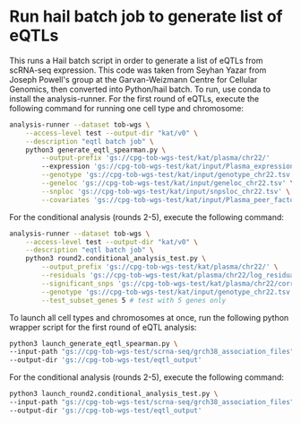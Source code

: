 # Run hail batch job to generate list of eQTLs

This runs a Hail batch script in order to generate a list of eQTLs from scRNA-seq expression. This code was taken from Seyhan Yazar from Joseph Powell's group at the Garvan-Weizmann Centre for Cellular Genomics, then converted into Python/hail batch. To run, use conda to install the analysis-runner. For the first round of eQTLs, execute the following command for running one cell type and chromosome:

```sh
analysis-runner --dataset tob-wgs \
    --access-level test --output-dir "kat/v0" \
    --description "eqtl batch job" \
    python3 generate_eqtl_spearman.py \
        --output-prefix 'gs://cpg-tob-wgs-test/kat/plasma/chr22/'
        --expression 'gs://cpg-tob-wgs-test/kat/input/Plasma_expression.tsv' \
        --genotype 'gs://cpg-tob-wgs-test/kat/input/genotype_chr22.tsv' \
        --geneloc 'gs://cpg-tob-wgs-test/kat/input/geneloc_chr22.tsv' \
        --snploc 'gs://cpg-tob-wgs-test/kat/input/snpsloc_chr22.tsv' \
        --covariates 'gs://cpg-tob-wgs-test/kat/input/Plasma_peer_factors.tsv' \
```

For the conditional analysis (rounds 2-5), execute the following command:

```sh
analysis-runner --dataset tob-wgs \
    --access-level test --output-dir "kat/v0" \
    --description "eqtl batch job" \
    python3 round2.conditional_analysis_test.py \
        --output_prefix 'gs://cpg-tob-wgs-test/kat/plasma/chr22/' \
        --residuals 'gs://cpg-tob-wgs-test/kat/plasma/chr22/log_residuals.tsv' \
        --significant_snps 'gs://cpg-tob-wgs-test/kat/plasma/chr22/correlation_results.csv' \
        --genotype 'gs://cpg-tob-wgs-test/kat/input/genotype_chr22.tsv' \
        --test_subset_genes 5 # test with 5 genes only
```

To launch all cell types and chromosomes at once, run the following python wrapper script for the first round of eQTL analysis:

```sh
python3 launch_generate_eqtl_spearman.py \
--input-path "gs://cpg-tob-wgs-test/scrna-seq/grch38_association_files" \
--output-dir 'gs://cpg-tob-wgs-test/eqtl_output'
```

For the conditional analysis (rounds 2-5), execute the following command:

```sh
python3 launch_round2.conditional_analysis_test.py \
--input-path "gs://cpg-tob-wgs-test/scrna-seq/grch38_association_files" \
--output-dir 'gs://cpg-tob-wgs-test/eqtl_output'
```
